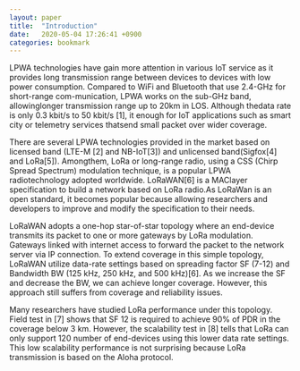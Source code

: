 ```yaml
---
layout: paper
title:  "Introduction"
date:   2020-05-04 17:26:41 +0900
categories: bookmark
---
```

LPWA technologies have gain more attention in various IoT service as it provides long transmission range between devices to devices with low power consumption. Compared to WiFi and Bluetooth that use 2.4-GHz for short-range com-munication, LPWA works on the  sub-GHz band, allowinglonger transmission range up to 20km in LOS. Although thedata rate is only 0.3 kbit/s to 50 kbit/s [1], it enough for IoT applications such as smart  city or telemetry services thatsend small packet over wider coverage.

There are several LPWA technologies provided in the market based on licensed band  (LTE-M [2] and NB-IoT[3]) and unlicensed band(Sigfox[4] and LoRa[5]). Amongthem, LoRa or long-range radio, using a CSS (Chirp Spread Spectrum) modulation technique, is a popular LPWA radiotechnology adopted worldwide. LoRaWAN[6] is a MAClayer specification to build a network based on LoRa radio.As LoRaWan is an open standard, it becomes  popular because allowing researchers and developers to improve and modify the specification to their needs.

 LoRaWAN adopts a one-hop star-of-star topology where an end-device transmits its packet to one or more gateways by LoRa modulation. Gateways linked with internet access to forward the packet to the network server via IP connection. To extend coverage in this simple topology, LoRaWAN utilize data-rate settings based on spreading factor SF (7-12) and Bandwidth BW (125 kHz, 250 kHz, and 500 kHz)[6]. As we increase the SF and decrease the BW, we can achieve longer coverage. However, this approach still suffers from coverage and reliability issues. 

 Many researchers have studied LoRa performance under this topology. Field test in [7] shows that SF 12 is required to achieve 90\% of PDR in the coverage below 3 km. However, the scalability test in [8] tells that LoRa can only support 120 number of end-devices using this lower data rate settings. This low scalability performance is not surprising because LoRa transmission is based on the Aloha protocol.